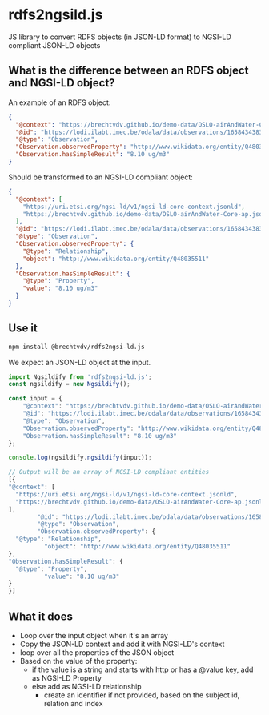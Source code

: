 # rdfs2ngsild.js
JS library to convert RDFS objects (in JSON-LD format) to NGSI-LD compliant JSON-LD objects

## What is the difference between an RDFS object and NGSI-LD object?

An example of an RDFS object:
```json
{
  "@context": "https://brechtvdv.github.io/demo-data/OSLO-airAndWater-Core-ap.jsonld",
  "@id": "https://lodi.ilabt.imec.be/odala/data/observations/16584343831",
  "@type": "Observation",
  "Observation.observedProperty": "http://www.wikidata.org/entity/Q48035511",
  "Observation.hasSimpleResult": "8.10 ug/m3"
}
``` 

Should be transformed to an NGSI-LD compliant object:
```json
{
  "@context": [
    "https://uri.etsi.org/ngsi-ld/v1/ngsi-ld-core-context.jsonld",
    "https://brechtvdv.github.io/demo-data/OSLO-airAndWater-Core-ap.jsonld"
  ],
  "@id": "https://lodi.ilabt.imec.be/odala/data/observations/16584343831",
  "@type": "Observation",
  "Observation.observedProperty": {
    "@type": "Relationship",
    "object": "http://www.wikidata.org/entity/Q48035511"
  },
  "Observation.hasSimpleResult": {
    "@type": "Property",
    "value": "8.10 ug/m3"
  }
}
```
## Use it

```bash
npm install @brechtvdv/rdfs2ngsi-ld.js
```

We expect an JSON-LD object at the input.

```javascript
import Ngsildify from 'rdfs2ngsi-ld.js';
const ngsildify = new Ngsildify();

const input = {
    "@context": "https://brechtvdv.github.io/demo-data/OSLO-airAndWater-Core-ap.jsonld",
    "@id": "https://lodi.ilabt.imec.be/odala/data/observations/16584343831",
    "@type": "Observation",
    "Observation.observedProperty": "http://www.wikidata.org/entity/Q48035511",
    "Observation.hasSimpleResult": "8.10 ug/m3"
};

console.log(ngsildify.ngsildify(input));

// Output will be an array of NGSI-LD compliant entities
[{
"@context": [
  "https://uri.etsi.org/ngsi-ld/v1/ngsi-ld-core-context.jsonld",
  "https://brechtvdv.github.io/demo-data/OSLO-airAndWater-Core-ap.jsonld"
],
        "@id": "https://lodi.ilabt.imec.be/odala/data/observations/16584343831",
        "@type": "Observation",
        "Observation.observedProperty": {
  "@type": "Relationship",
          "object": "http://www.wikidata.org/entity/Q48035511"
},
"Observation.hasSimpleResult": {
  "@type": "Property",
          "value": "8.10 ug/m3"
}
}]
```

## What it does

* Loop over the input object when it's an array
* Copy the JSON-LD context and add it with NGSI-LD's context
* loop over all the properties of the JSON object
* Based on the value of the property:
  * if the value is a string and starts with http or has a @value key, add as NGSI-LD Property
  * else add as NGSI-LD relationship
    * create an identifier if not provided, based on the subject id, relation and index
